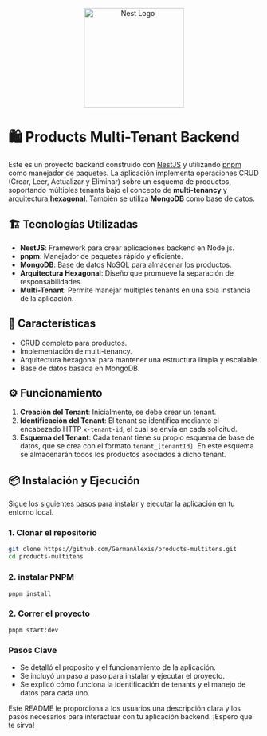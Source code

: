 <p align="center">
  <a href="http://nestjs.com/" target="blank"><img src="https://nestjs.com/img/logo-small.svg" width="200" alt="Nest Logo" /></a>
</p>

# 🛍️ Products Multi-Tenant Backend

Este es un proyecto backend construido con [NestJS](https://nestjs.com/) y utilizando [pnpm](https://pnpm.io/) como manejador de paquetes. La aplicación implementa operaciones CRUD (Crear, Leer, Actualizar y Eliminar) sobre un esquema de productos, soportando múltiples tenants bajo el concepto de **multi-tenancy** y arquitectura **hexagonal**. También se utiliza **MongoDB** como base de datos.

## 🏗️ Tecnologías Utilizadas

- **NestJS**: Framework para crear aplicaciones backend en Node.js.
- **pnpm**: Manejador de paquetes rápido y eficiente.
- **MongoDB**: Base de datos NoSQL para almacenar los productos.
- **Arquitectura Hexagonal**: Diseño que promueve la separación de responsabilidades.
- **Multi-Tenant**: Permite manejar múltiples tenants en una sola instancia de la aplicación.

## 🚀 Características

- CRUD completo para productos.
- Implementación de multi-tenancy.
- Arquitectura hexagonal para mantener una estructura limpia y escalable.
- Base de datos basada en MongoDB.

## ⚙️ Funcionamiento

1. **Creación del Tenant**: Inicialmente, se debe crear un tenant.
2. **Identificación del Tenant**: El tenant se identifica mediante el encabezado HTTP `x-tenant-id`, el cual se envía en cada solicitud.
3. **Esquema del Tenant**: Cada tenant tiene su propio esquema de base de datos, que se crea con el formato `tenant_[tenantId]`. En este esquema se almacenarán todos los productos asociados a dicho tenant.

## 📦 Instalación y Ejecución

Sigue los siguientes pasos para instalar y ejecutar la aplicación en tu entorno local.

### 1. Clonar el repositorio

```bash
git clone https://github.com/GermanAlexis/products-multitens.git
cd products-multitens
```

### 2. instalar PNPM

```
pnpm install
```

### 2. Correr el proyecto

```
pnpm start:dev
```

### Pasos Clave

- Se detalló el propósito y el funcionamiento de la aplicación.
- Se incluyó un paso a paso para instalar y ejecutar el proyecto.
- Se explicó cómo funciona la identificación de tenants y el manejo de datos para cada uno.

Este README le proporciona a los usuarios una descripción clara y los pasos necesarios para interactuar con tu aplicación backend. ¡Espero que te sirva!

